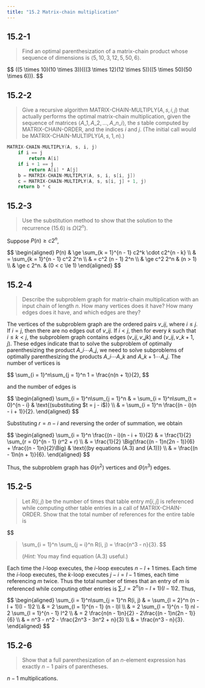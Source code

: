 ```yaml
---
title: "15.2 Matrix-chain multiplication"
---
```


## 15.2-1

> Find an optimal parenthesization of a matrix-chain product whose sequence of dimensions is $\langle 5, 10, 3, 12, 5, 50, 6 \rangle$.

<div>
$$
((5 \times 10)(10 \times 3))(((3 \times 12)(12 \times 5))((5 \times 50)(50 \times 6))).
$$
</div>

## 15.2-2

> Give a recursive algorithm $\text{MATRIX-CHAIN-MULTIPLY}(A, s, i, j)$ that actually performs the optimal matrix-chain multiplication, given the sequence of matrices $\langle A\_1, A\_2, \ldots ,A\_{n\_i} \rangle$, the $s$ table computed by $\text{MATRIX-CHAIN-ORDER}$, and the indices $i$ and $j$. (The initial call would be $\text{MATRIX-CHAIN-MULTIPLY}(A, s, 1, n)$.)

```cpp
MATRIX-CHAIN-MULTIPLY(A, s, i, j)
    if i == j
        return A[i]
    if i + 1 == j
        return A[i] * A[j]
    b = MATRIX-CHAIN-MULTIPLY(A, s, i, s[i, j])
    c = MATRIX-CHAIN-MULTIPLY(A, s, s[i, j] + 1, j)
    return b * c
```

## 15.2-3

> Use the substitution method to show that the solution to the recurrence $\text{(15.6)}$ is $\Omega(2^n)$.

Suppose $P(n) \ge c2^n$,

<div>
$$
\begin{aligned}
P(n) & \ge   \sum_{k = 1}^{n - 1} c2^k \cdot c2^{n - k} \\
     & =     \sum_{k = 1}^{n - 1} c^2 2^n \\
     & =     c^2 (n - 1) 2^n \\
     & \ge   c^2 2^n & (n > 1) \\
     & \ge   c 2^n.  & (0 < c \le 1)
\end{aligned}
$$
</div>

## 15.2-4

> Describe the subproblem graph for matrix-chain multiplication with an input chain of length $n$. How many vertices does it have? How many edges does it have, and which edges are they?

The vertices of the subproblem graph are the ordered pairs $v\_{ij}$, where $i \le j$. If $i = j$, then there are no edges out of $v\_{ij}$. If $i < j$, then for every $k$ such that $i \le k < j$, the subproblem graph contains edges $(v\_{ij}, v\_{jk})$ and $(v\_{ij}, v\_{k + 1, j})$. These edges indicate that to solve the subproblem of optimally parenthesizing the product $A\_i \cdots A\_j$, we need to solve subproblems of optimally parenthesizing the products $A\_i \cdots A\_k$ and $A\_{k + 1} \cdots A\_j$. The number of vertices is

<div>
$$
\sum_{i = 1}^n\sum_{j = 1}^n 1 = \frac{n(n + 1)}{2},
$$
</div>

and the number of edges is 

<div>
$$
\begin{aligned}
\sum_{i = 1}^n\sum_{j = 1}^n 
    & = \sum_{i = 1}^n\sum_{t = 0}^{n - i} & \text{(substituting $t = j - i$)} \\
    & = \sum_{i = 1}^n \frac{(n - i)(n - i + 1)}{2}.
\end{aligned}
$$
</div>

Substituting $r = n - i$ and reversing the order of summation, we obtain

<div>
$$
\begin{aligned}
\sum_{i = 1}^n \frac{(n - i)(n - i + 1)}{2} 
    & = \frac{1}{2} \sum_{r = 0}^{n - 1} (r^2 + r) \\
    & = \frac{1}{2} \Big(\frac{(n - 1)n(2n - 1)}{6} + \frac{(n - 1)n}{2}\Big) & \text{(by equations (A.3) and (A.1))} \\
    & = \frac{(n - 1)n(n + 1)}{6}.
\end{aligned}
$$
</div>

Thus, the subproblem graph has $\Theta(n^2)$ vertices and $\Theta(n^3)$ edges.

## 15.2-5

> Let $R(i, j)$ be the number of times that table entry $m[i, j]$ is referenced while computing other table entries in a call of $\text{MATRIX-CHAIN-ORDER}$. Show that the total number of references for the entire table is
>
> <div>
$$
> \sum_{i = 1}^n \sum_{j = i}^n R(i, j) = \frac{n^3 - n}{3}.
> $$
> </div>
>
> ($\textit{Hint:}$ You may find equation $\text{(A.3)}$ useful.)

Each time the $l$-loop executes, the $i$-loop executes $n - l + 1$ times. Each time the $i$-loop executes, the $k$-loop executes $j - i = l - 1$ times, each time referencing $m$ twice. Thus the total number of times that an entry of $m$ is referenced while computing other entries is $\sum\_{l = 2}^n (n - l + 1)(l - 1)2$. Thus,

<div>
$$
\begin{aligned}
\sum_{i = 1}^n\sum_{j = 1}^n R(i, j)
    & = \sum_{l = 2}^n (n - l + 1)(l - 1)2 \\
    & = 2 \sum_{l = 1}^{n - 1} (n - l)l \\
    & = 2 \sum_{l = 1}^{n - 1} nl - 2 \sum_{l = 1}^{n - 1} l^2 \\
    & = 2 \frac{n(n - 1)n}{2} - 2\frac{(n - 1)n(2n - 1)}{6} \\
    & = n^3 - n^2 - \frac{2n^3 - 3n^2 + n}{3} \\
    & = \frac{n^3 - n}{3}.
\end{aligned}
$$
</div>

## 15.2-6

> Show that a full parenthesization of an $n$-element expression has exactly $n - 1$ pairs of parentheses.

$n - 1$ multiplications.
